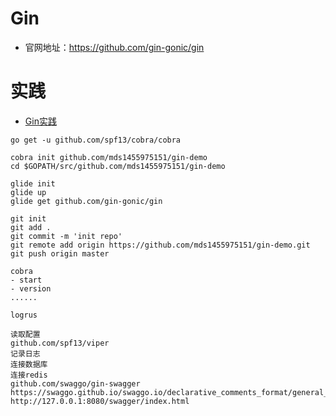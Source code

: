 # Gin
- 官网地址：https://github.com/gin-gonic/gin

# 实践
- [Gin实践](https://github.com/EDDYCJY/go-gin-example)

```
go get -u github.com/spf13/cobra/cobra

cobra init github.com/mds1455975151/gin-demo
cd $GOPATH/src/github.com/mds1455975151/gin-demo

glide init
glide up
glide get github.com/gin-gonic/gin

git init
git add .
git commit -m 'init repo'
git remote add origin https://github.com/mds1455975151/gin-demo.git
git push origin master

cobra
- start
- version
......

logrus

读取配置
github.com/spf13/viper
记录日志
连接数据库
连接redis
github.com/swaggo/gin-swagger
https://swaggo.github.io/swaggo.io/declarative_comments_format/general_api_info.html
http://127.0.0.1:8080/swagger/index.html
```
